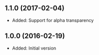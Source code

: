 ## 1.1.0 (2017-02-04)

- Added: Support for alpha transparency

## 1.0.0 (2016-02-19)

- Added: Initial version
